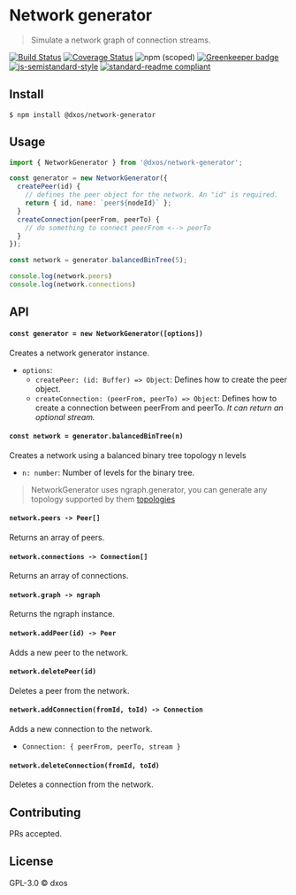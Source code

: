 # Network generator
> Simulate a network graph of connection streams.

[![Build Status](https://travis-ci.com/dxos/broadcast.svg?branch=master)](https://travis-ci.com/dxos/network-generator)
[![Coverage Status](https://coveralls.io/repos/github/dxos/network-generator/badge.svg?branch=master)](https://coveralls.io/github/dxos/network-generator?branch=master)
![npm (scoped)](https://img.shields.io/npm/v/@dxos/network-generator)
[![Greenkeeper badge](https://badges.greenkeeper.io/dxos/network-generator.svg)](https://greenkeeper.io/)
[![js-semistandard-style](https://img.shields.io/badge/code%20style-semistandard-brightgreen.svg?style=flat-square)](https://github.com/standard/semistandard)
[![standard-readme compliant](https://img.shields.io/badge/readme%20style-standard-brightgreen.svg?style=flat-square)](https://github.com/RichardLitt/standard-readme)

## Install

```
$ npm install @dxos/network-generator
```

## Usage

```javascript
import { NetworkGenerator } from '@dxos/network-generator';

const generator = new NetworkGenerator({
  createPeer(id) {
    // defines the peer object for the network. An "id" is required.
    return { id, name: `peer${nodeId}` };
  }
  createConnection(peerFrom, peerTo) {
    // do something to connect peerFrom <--> peerTo
  }
});

const network = generator.balancedBinTree(5);

console.log(network.peers)
console.log(network.connections)
```

## API

#### `const generator = new NetworkGenerator([options])`

Creates a network generator instance.

- `options`:
  - `createPeer: (id: Buffer) => Object`: Defines how to create the peer object.
  - `createConnection: (peerFrom, peerTo) => Object`: Defines how to create a connection between peerFrom and peerTo. *It can return an optional stream.*

#### `const network = generator.balancedBinTree(n)`

Creates a network using a balanced binary tree topology n levels

- `n: number`: Number of levels for the binary tree.

> NetworkGenerator uses ngraph.generator, you can generate any topology supported by them [topologies](https://github.com/anvaka/ngraph.generators#ladder)

#### `network.peers -> Peer[]`

Returns an array of peers.

#### `network.connections -> Connection[]`

Returns an array of connections.

#### `network.graph -> ngraph`

Returns the ngraph instance.

#### `network.addPeer(id) -> Peer`

Adds a new peer to the network.

#### `network.deletePeer(id)`

Deletes a peer from the network.

#### `network.addConnection(fromId, toId) -> Connection`

Adds a new connection to the network.

- `Connection: { peerFrom, peerTo, stream }`

#### `network.deleteConnection(fromId, toId)`

Deletes a connection from the network.

## Contributing

PRs accepted.

## License

GPL-3.0 © dxos
